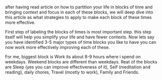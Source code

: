 after having read article on how to partition your life in blocks of time and bringing context and focus in each of these blocks, we will deep dive into this article as what strategies to apply to make each block of these times more effective. 

First step of labeling the blocks of times is most important step. this step itself will help you simplify your life and have fewer contexts. Now lets say you have identified 3-5 major types of time blocks you like to have you can now work more effectively improving each of these. 


For me, biggest block is Work its about 8-9 hours where i spend on weekdays. Weekend blocks are different than weekdays. Reat of the blocks are Sleep (yes you can improve effectiveness of it), Self (meditation and reading), daily chores, Travel (mostly to work), Family and Friends. 








